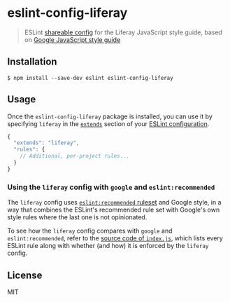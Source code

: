 # eslint-config-liferay

> ESLint [shareable config](http://eslint.org/docs/developer-guide/shareable-configs.html) for the Liferay JavaScript style guide, based on [Google JavaScript style guide](https://google.github.io/styleguide/jsguide.html)


## Installation

```
$ npm install --save-dev eslint eslint-config-liferay
```


## Usage

Once the `eslint-config-liferay` package is installed, you can use it by specifying `liferay` in the [`extends`](http://eslint.org/docs/user-guide/configuring#extending-configuration-files) section of your [ESLint configuration](http://eslint.org/docs/user-guide/configuring).

```js
{
  "extends": "liferay",
  "rules": {
    // Additional, per-project rules...
  }
}
```

### Using the `liferay` config with `google` and `eslint:recommended`

The `liferay` config uses [`eslint:recommended` ruleset](http://eslint.org/docs/rules/) and Google style, in a way that combines the ESLint's recommended rule set with Google's own style rules where the last one is not opinionated.

To see how the `liferay` config compares with `google` and `eslint:recommended`, refer to the [source code of `index.js`](https://github.com/liferay/eslint-config-liferay/blob/master/index.js), which lists every ESLint rule along with whether (and how) it is enforced by the `liferay` config.


## License

MIT
